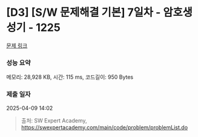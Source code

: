 # [D3] [S/W 문제해결 기본] 7일차 - 암호생성기 - 1225 

[문제 링크](https://swexpertacademy.com/main/code/problem/problemDetail.do?contestProbId=AV14uWl6AF0CFAYD) 

### 성능 요약

메모리: 28,928 KB, 시간: 115 ms, 코드길이: 950 Bytes

### 제출 일자

2025-04-09 14:02



> 출처: SW Expert Academy, https://swexpertacademy.com/main/code/problem/problemList.do